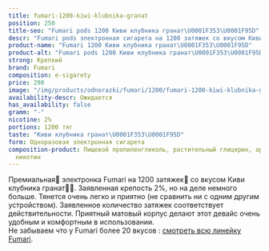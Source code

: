 ```yaml
---
title: fumari-1200-kiwi-klubnika-granat
position: 250
title-seo: "Fumari pods 1200 Киви клубника гранат\U0001F353\U0001F95D"
descr: "Fumari pods электронная сигарета на 1200 затяжек со вкусом Киви клубника гранат\U0001F353\U0001F95D"
product-name: "Fumari 1200 Киви клубника гранат\U0001F353\U0001F95D"
product-alt: "Fumari pods 1200 Киви клубника гранат\U0001F353\U0001F95D"
strong: Крепкий
brand: Fumari
composition: e-sigarety
price: 290
image: "/img/products/odnorazki/fumari/1200/fumari-1200-kiwi-klubnika-granat.png"
availability-descr: Ожидается
has_availability: false
gramm: "-"
nicotine: 2%
portions: 1200 тяг
taste: "Киви клубника гранат\U0001F353\U0001F95D"
form: Одноразовая электронная сигарета
composition-product: Пищевой пропиленгликоль, растительный глицерин, ароматизатор,
  никотин
---
```


Премиальная🥇 электронка Fumari на 1200 затяжек💨 со вкусом Киви клубника гранат🍓🥝. Заявленная крепость 2%, но на деле немного больше. Тянется очень легко и приятно (не сравнить ни с одним другим устройством). Заявленное количество затяжек соответствует действительности. Приятный матовый корпус делают этот девайс очень удобным и комфортным в использовании.<br>
Не забываем что у Fumari более 20 вкусов : [смотреть всю линейку Fumari](/fumari).